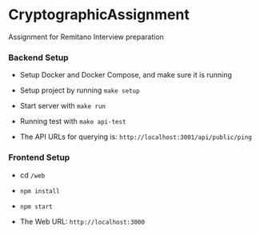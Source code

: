 # CryptographicAssignment

Assignment for Remitano Interview preparation

### Backend Setup

- Setup Docker and Docker Compose, and make sure it is running

- Setup project by running `make setup`

- Start server with `make run`

- Running test with `make api-test`

- The API URLs for querying is: `http://localhost:3001/api/public/ping`

### Frontend Setup

- cd `/web`

- `npm install`

- `npm start`

- The Web URL: `http://localhost:3000`
